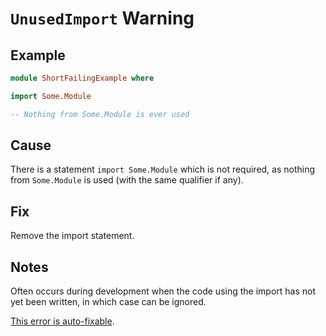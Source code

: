 # `UnusedImport` Warning

## Example

```purescript
module ShortFailingExample where

import Some.Module

-- Nothing from Some.Module is ever used
```

## Cause

There is a statement `import Some.Module` which is not required, as nothing from `Some.Module` is used (with the same qualifier if any).

## Fix

Remove the import statement.

## Notes

Often occurs during development when the code using the import has not yet been written, in which case can be ignored. 

[This error is auto-fixable](../guides/Error-Suggestions.md).
